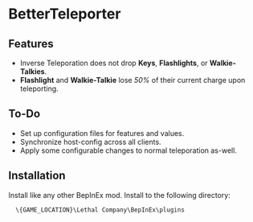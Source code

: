# BetterTeleporter


## Features

- Inverse Teleporation does not drop **Keys**, **Flashlights**, or **Walkie-Talkies**.
- **Flashlight** and **Walkie-Talkie** lose *50%* of their current charge upon teleporting.

## To-Do

- Set up configuration files for features and values.
- Synchronize host-config across all clients.
- Apply some configurable changes to normal teleporation as-well.

## Installation

Install like any other BepInEx mod. Install to the following directory:

```
  \{GAME_LOCATION}\Lethal Company\BepInEx\plugins
```